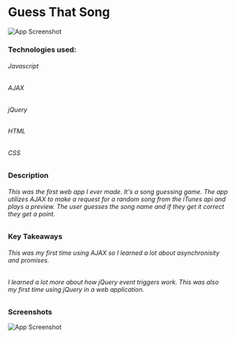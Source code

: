 # Guess That Song
![App Screenshot]()

### Technologies used:

###### Javascript
###### AJAX
###### jQuery
###### HTML
###### CSS

### Description

###### This was the first web app I ever made.  It's a song guessing game. The app utilizes AJAX to make a request for a random song from the iTunes api and plays a preview. The user guesses the song name and if they get it correct they get a point.

### Key Takeaways

###### This was my first time using AJAX so I learned a lot about asynchronisity and promises.

###### I learned a lot more about how jQuery event triggers work. This was also my first time using jQuery in a web application.

### Screenshots
![App Screenshot]()
